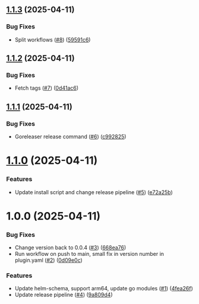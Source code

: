 ## [1.1.3](https://github.com/dc-tec/helm-schema-gen/compare/v1.1.2...v1.1.3) (2025-04-11)


### Bug Fixes

* Split workflows ([#8](https://github.com/dc-tec/helm-schema-gen/issues/8)) ([59591c6](https://github.com/dc-tec/helm-schema-gen/commit/59591c6f578b99ae46aaf20bff9a99c9ccca3f71))

## [1.1.2](https://github.com/dc-tec/helm-schema-gen/compare/v1.1.1...v1.1.2) (2025-04-11)


### Bug Fixes

* Fetch tags ([#7](https://github.com/dc-tec/helm-schema-gen/issues/7)) ([0d41ac6](https://github.com/dc-tec/helm-schema-gen/commit/0d41ac6cf1f69cda7f70ca07cd5d20e82abe4b71))

## [1.1.1](https://github.com/dc-tec/helm-schema-gen/compare/v1.1.0...v1.1.1) (2025-04-11)


### Bug Fixes

* Goreleaser release command ([#6](https://github.com/dc-tec/helm-schema-gen/issues/6)) ([c992825](https://github.com/dc-tec/helm-schema-gen/commit/c992825fc15796b0be77899a3cc3aa0d180efd9e))

# [1.1.0](https://github.com/dc-tec/helm-schema-gen/compare/v1.0.0...v1.1.0) (2025-04-11)


### Features

* Update install script and change release pipeline ([#5](https://github.com/dc-tec/helm-schema-gen/issues/5)) ([e72a25b](https://github.com/dc-tec/helm-schema-gen/commit/e72a25b61bce12719e7f65ea0f828b673fa8d901))

# 1.0.0 (2025-04-11)


### Bug Fixes

* Change version back to 0.0.4 ([#3](https://github.com/dc-tec/helm-schema-gen/issues/3)) ([668ea76](https://github.com/dc-tec/helm-schema-gen/commit/668ea7649ffb50a6116a634366d98202805b2540))
* Run workflow on push to main, small fix in version number in plugin.yaml ([#2](https://github.com/dc-tec/helm-schema-gen/issues/2)) ([0d09e0c](https://github.com/dc-tec/helm-schema-gen/commit/0d09e0c881ea57e513b8a6ceb4a8ef82f53690d9))


### Features

* Update helm-schema, support arm64, update go modules ([#1](https://github.com/dc-tec/helm-schema-gen/issues/1)) ([4fea26f](https://github.com/dc-tec/helm-schema-gen/commit/4fea26f86cb665cf6beb980139ca8c5f5f19db6b))
* Update release pipeline ([#4](https://github.com/dc-tec/helm-schema-gen/issues/4)) ([9a809d4](https://github.com/dc-tec/helm-schema-gen/commit/9a809d41e4fbebcea51c97ca0bbfc0eb3e496b62))
